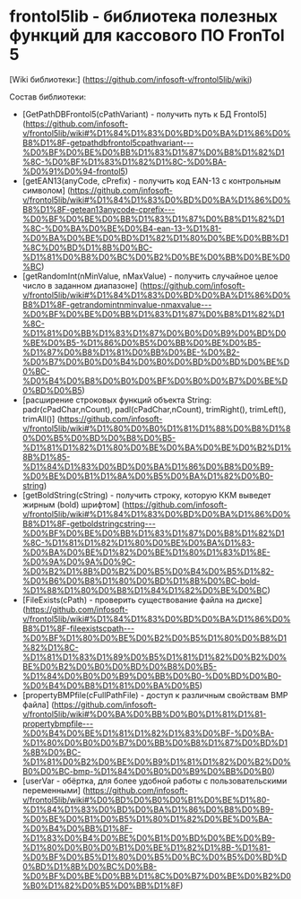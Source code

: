 # frontol5lib - библиотека полезных функций для кассового ПО FronTol 5

[Wiki библиотеки:] (https://github.com/infosoft-v/frontol5lib/wiki)

Состав библиотеки:
* [GetPathDBFrontol5(cPathVariant) - получить путь к БД Frontol5] (https://github.com/infosoft-v/frontol5lib/wiki#%D1%84%D1%83%D0%BD%D0%BA%D1%86%D0%B8%D1%8F-getpathdbfrontol5cpathvariant---%D0%BF%D0%BE%D0%BB%D1%83%D1%87%D0%B8%D1%82%D1%8C-%D0%BF%D1%83%D1%82%D1%8C-%D0%BA-%D0%91%D0%94-frontol5)
* [getEAN13(anyCode, cPrefix) - получить код EAN-13 с контрольным символом] (https://github.com/infosoft-v/frontol5lib/wiki#%D1%84%D1%83%D0%BD%D0%BA%D1%86%D0%B8%D1%8F-getean13anycode-cprefix---%D0%BF%D0%BE%D0%BB%D1%83%D1%87%D0%B8%D1%82%D1%8C-%D0%BA%D0%BE%D0%B4-ean-13-%D1%81-%D0%BA%D0%BE%D0%BD%D1%82%D1%80%D0%BE%D0%BB%D1%8C%D0%BD%D1%8B%D0%BC-%D1%81%D0%B8%D0%BC%D0%B2%D0%BE%D0%BB%D0%BE%D0%BC)
* [getRandomInt(nMinValue, nMaxValue) - получить случайное целое число в заданном диапазоне] (https://github.com/infosoft-v/frontol5lib/wiki#%D1%84%D1%83%D0%BD%D0%BA%D1%86%D0%B8%D1%8F-getrandomintnminvalue-nmaxvalue---%D0%BF%D0%BE%D0%BB%D1%83%D1%87%D0%B8%D1%82%D1%8C-%D1%81%D0%BB%D1%83%D1%87%D0%B0%D0%B9%D0%BD%D0%BE%D0%B5-%D1%86%D0%B5%D0%BB%D0%BE%D0%B5-%D1%87%D0%B8%D1%81%D0%BB%D0%BE-%D0%B2-%D0%B7%D0%B0%D0%B4%D0%B0%D0%BD%D0%BD%D0%BE%D0%BC-%D0%B4%D0%B8%D0%B0%D0%BF%D0%B0%D0%B7%D0%BE%D0%BD%D0%B5)
* [расширение строковых функций объекта String: padr(cPadChar,nCount), padl(cPadChar,nCount), trimRight(), trimLeft(), trimAll()] (https://github.com/infosoft-v/frontol5lib/wiki#%D1%80%D0%B0%D1%81%D1%88%D0%B8%D1%80%D0%B5%D0%BD%D0%B8%D0%B5-%D1%81%D1%82%D1%80%D0%BE%D0%BA%D0%BE%D0%B2%D1%8B%D1%85-%D1%84%D1%83%D0%BD%D0%BA%D1%86%D0%B8%D0%B9-%D0%BE%D0%B1%D1%8A%D0%B5%D0%BA%D1%82%D0%B0-string)
* [getBoldString(cString) - получить строку, которую ККМ выведет жирным (bold) шрифтом] (https://github.com/infosoft-v/frontol5lib/wiki#%D1%84%D1%83%D0%BD%D0%BA%D1%86%D0%B8%D1%8F-getboldstringcstring---%D0%BF%D0%BE%D0%BB%D1%83%D1%87%D0%B8%D1%82%D1%8C-%D1%81%D1%82%D1%80%D0%BE%D0%BA%D1%83-%D0%BA%D0%BE%D1%82%D0%BE%D1%80%D1%83%D1%8E-%D0%9A%D0%9A%D0%9C-%D0%B2%D1%8B%D0%B2%D0%B5%D0%B4%D0%B5%D1%82-%D0%B6%D0%B8%D1%80%D0%BD%D1%8B%D0%BC-bold-%D1%88%D1%80%D0%B8%D1%84%D1%82%D0%BE%D0%BC)
* [FileExists(cPath) - проверить существование файла на диске] (https://github.com/infosoft-v/frontol5lib/wiki#%D1%84%D1%83%D0%BD%D0%BA%D1%86%D0%B8%D1%8F-fileexistscpath---%D0%BF%D1%80%D0%BE%D0%B2%D0%B5%D1%80%D0%B8%D1%82%D1%8C-%D1%81%D1%83%D1%89%D0%B5%D1%81%D1%82%D0%B2%D0%BE%D0%B2%D0%B0%D0%BD%D0%B8%D0%B5-%D1%84%D0%B0%D0%B9%D0%BB%D0%B0-%D0%BD%D0%B0-%D0%B4%D0%B8%D1%81%D0%BA%D0%B5)
* [propertyBMPfile(cFullPathFile) - доступ к различным свойствам BMP файла]
(https://github.com/infosoft-v/frontol5lib/wiki#%D0%BA%D0%BB%D0%B0%D1%81%D1%81-propertybmpfile---%D0%B4%D0%BE%D1%81%D1%82%D1%83%D0%BF-%D0%BA-%D1%80%D0%B0%D0%B7%D0%BB%D0%B8%D1%87%D0%BD%D1%8B%D0%BC-%D1%81%D0%B2%D0%BE%D0%B9%D1%81%D1%82%D0%B2%D0%B0%D0%BC-bmp-%D1%84%D0%B0%D0%B9%D0%BB%D0%B0)
* [userVar - обёртка, для более удобной работы с пользовательскими переменными] 
(https://github.com/infosoft-v/frontol5lib/wiki#%D0%BD%D0%B0%D0%B1%D0%BE%D1%80-%D1%84%D1%83%D0%BD%D0%BA%D1%86%D0%B8%D0%B9-%D0%BE%D0%B1%D0%B5%D1%80%D1%82%D0%BE%D0%BA-%D0%B4%D0%BB%D1%8F-%D1%83%D0%B4%D0%BE%D0%B1%D0%BD%D0%BE%D0%B9-%D1%80%D0%B0%D0%B1%D0%BE%D1%82%D1%8B-%D1%81-%D0%BF%D0%B5%D1%80%D0%B5%D0%BC%D0%B5%D0%BD%D0%BD%D1%8B%D0%BC%D0%B8-%D0%BF%D0%BE%D0%BB%D1%8C%D0%B7%D0%BE%D0%B2%D0%B0%D1%82%D0%B5%D0%BB%D1%8F)